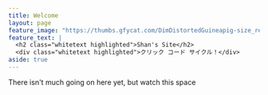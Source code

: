 ```yaml
---
title: Welcome
layout: page
feature_image: "https://thumbs.gfycat.com/DimDistortedGuineapig-size_restricted.gif"
feature_text: |
  <h2 class="whitetext highlighted">Shan's Site</h2>
  <div class="whitetext highlighted">クリック コード サイクル！</div>
aside: true
---
```


There isn't much going on here yet, but watch this space
